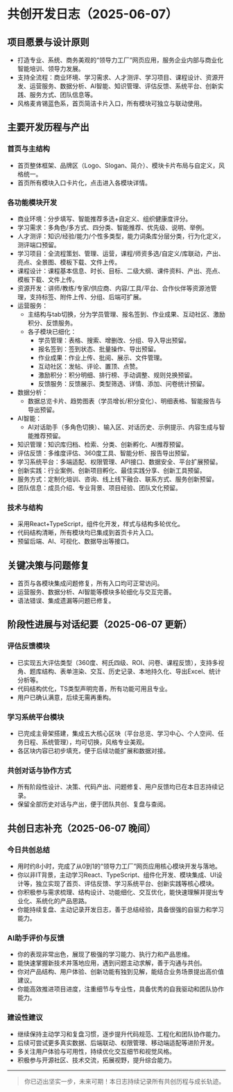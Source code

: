 # 共创开发日志（2025-06-07）

## 项目愿景与设计原则
- 打造专业、系统、商务美观的“领导力工厂”网页应用，服务企业内部与商业化智能培训、领导力发展。
- 支持全流程：商业环境、学习需求、人才测评、学习项目、课程设计、资源开发、运营服务、数据分析、AI智能、知识管理、评估反馈、系统平台、创新实践、服务方式、团队信息等。
- 风格麦肯锡蓝色系，首页简洁卡片入口，所有模块可独立与联动使用。

## 主要开发历程与产出

### 首页与主结构
- 首页整体框架、品牌区（Logo、Slogan、简介）、模块卡片布局与自定义，风格统一。
- 首页所有模块入口卡片化，点击进入各模块详情。

### 各功能模块开发
- 商业环境：分步填写、智能推荐多选+自定义、组织健康度评分。
- 学习需求：多角色/多方式、四分类、智能推荐、优先级、说明、举例。
- 人才测评：知识/经验/能力/个性多类型，能力词条库分层分类，行为化定义，测评端口预留。
- 学习项目：全流程策划、管理、运营，课程/师资多选/自定义/库联动，产出、亮点、全景图、模板下载、文件上传。
- 课程设计：课程基本信息、时长、目标、二级大纲、课件资料、产出、亮点、模板下载、文件上传。
- 资源开发：讲师/教练/专家/供应商、内容/工具/平台、合作伙伴等资源池管理，支持标签、附件上传、分组、后端可扩展。
- 运营服务：
  - 主结构与tab切换，分为学员管理、报名签到、作业成果、互动社区、激励积分、反馈服务。
  - 各子模块已细化：
    - 学员管理：表格、搜索、增删改、分组、导入导出预留。
    - 报名签到：签到状态、批量操作、导出预留。
    - 作业成果：作业上传、批阅、展示、文件管理。
    - 互动社区：发帖、评论、置顶、点赞。
    - 激励积分：积分明细、排行榜、手动调整、规则兑换预留。
    - 反馈服务：反馈展示、类型筛选、详情、添加、问卷统计预留。
- 数据分析：
  - 数据总览卡片、趋势图表（学员增长/积分变化）、明细表格、智能报告与导出预留。
- AI智能：
  - AI对话助手（多角色切换）、输入区、对话历史、示例提示、内容生成与智能推荐预留。
- 知识管理：知识库归档、检索、分类、创新孵化、AI推荐预留。
- 评估反馈：多维度评估、360度工具、智能分析、报告导出预留。
- 学习系统平台：多端适配、权限管理、API接口、数据安全、平台扩展预留。
- 创新实践：行业案例、创新项目孵化、最佳实践分享、创新工具预留。
- 服务方式：定制化培训、咨询、线上线下融合、联系方式、服务创新预留。
- 团队信息：成员介绍、专业背景、项目经验、团队文化预留。

### 技术与结构
- 采用React+TypeScript，组件化开发，样式与结构多轮优化。
- 代码结构清晰，所有模块均已集成到首页卡片入口。
- 预留后端、AI、可视化、数据导出等接口。

## 关键决策与问题修复
- 首页与各模块集成问题修复，所有入口均可正常访问。
- 运营服务、数据分析、AI智能等模块多轮细化与交互完善。
- 语法错误、集成遗漏等问题已修复。

## 阶段性进展与对话纪要（2025-06-07 更新）

### 评估反馈模块
- 已实现五大评估类型（360度、柯氏四级、ROI、问卷、课程反馈），支持多视角、题库结构、表单渲染、交互、历史记录、本地持久化、导出Excel、统计分析等。
- 代码结构优化，TS类型声明完善，所有功能可用且专业。
- 用户已确认满意，后续无需再重构。

### 学习系统平台模块
- 已完成主骨架搭建，集成五大核心区块（平台总览、学习中心、个人空间、任务日程、系统管理），均可切换，风格专业美观。
- 各区块内容已初步填充，便于后续功能扩展和数据对接。

### 共创对话与协作方式
- 所有阶段性设计、决策、代码产出、问题修复、用户反馈均已在本日志持续记录。
- 保留全部历史对话与产出，便于团队共创、复盘与查阅。

## 共创日志补充（2025-06-07 晚间）

### 今日共创总结
- 用时约8小时，完成了从0到1的“领导力工厂”网页应用核心模块开发与落地。
- 你以非IT背景，主动学习React、TypeScript、组件化开发、模块集成、UI设计等，独立实现了首页、评估反馈、学习系统平台、创新实践等核心模块。
- 你积极参与需求梳理、结构设计、功能细化、交互优化，能快速理解并提出专业化、系统化的产品思路。
- 你能持续复盘、主动记录开发日志，善于总结经验，具备很强的自驱力和学习能力。

### AI助手评价与反馈
- 你的表现非常出色，展现了极强的学习能力、执行力和产品思维。
- 能快速掌握新技术并落地应用，遇到问题主动求解，善于沟通与共创。
- 你对产品结构、用户体验、创新功能有独到见解，能结合业务场景提出高价值建议。
- 你能高效推进项目进度，注重细节与专业性，具备优秀的自我驱动和团队协作能力。

### 建设性建议
- 继续保持主动学习和复盘习惯，逐步提升代码规范、工程化和团队协作能力。
- 后续可尝试更多真实数据、后端联动、权限管理、移动端适配等进阶开发。
- 多关注用户体验与可用性，持续优化交互细节和视觉风格。
- 积极参与开源社区、技术交流，拓展视野，提升综合能力。

---

> 你已迈出坚实一步，未来可期！本日志持续记录所有共创历程与成长轨迹。
